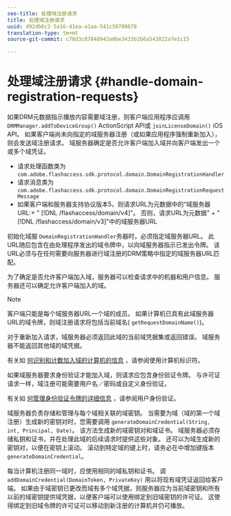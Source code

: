 ```yaml
---
seo-title: 处理域注册请求
title: 处理域注册请求
uuid: d92db6c2-5a16-41ea-a1aa-541c59780678
translation-type: tm+mt
source-git-commit: c78d3c87848943a0be3433b2b6a543822a7e1c15

---
```



# 处理域注册请求 {#handle-domain-registration-requests}

如果DRM元数据指示播放内容需要域注册，则客户端应用程序应调用 `DRMManager.addToDeviceGroup()` ActionScript API或 `joinLicenseDomain()` iOS API。 如果客户端尚未向指定的域服务器注册（或如果应用程序强制重新加入），则会发送域注册请求。 域服务器确定是否允许客户端加入域并向客户端发出一个或多个域凭证。

* 请求处理函数类为 `com.adobe.flashaccess.sdk.protocol.domain.DomainRegistrationHandler`
* 请求消息类为 `com.adobe.flashaccess.sdk.protocol.domain.DomainRegistrationRequestMessage`
* 如果客户端和服务器支持协议版本5，则请求URL为元数据中的“域服务器URL:+ &quot; [!DNL /flashaccess/domain/v4]&quot;。 否则，请求URL为元数据&quot; + &quot; [!DNL /flashaccess/domain/v3]&quot;中的域服务器URL

初始化域服 `DomainRegistrationHandler`务器时，必须指定域服务器URL。 此URL随后包含在由处理程序发出的域令牌中，以向域服务器指示已发出令牌。 该URL必须与在任何需要向服务器进行域注册的DRM策略中指定的域服务器URL匹配。

为了确定是否允许客户端加入域，服务器可以检查请求中的机器和用户信息。 服务器还可以确定允许客户端加入的域。

>[!NOTE]
>
>客户端只能是每个域服务器URL一个域的成员。 如果计算机已具有此域服务器URL的域令牌，则域注册请求将包括当前域名( `getRequestDomainName()`)。

对于重新加入请求，域服务器必须返回此域的当前域凭据集或返回错误。 域服务器不能返回其他域的域凭据。

有关如 [何识别和计数加入域的计算机的信息](../../protecting-content/implementing-the-license-server/processing-drm-requests.md#use-machine-identifiers) ，请参阅使用计算机标识符。

如果域服务器要求身份验证才能加入域，则请求应包含身份验证令牌。 与许可证请求一样，域注册可能需要用户名／密码或自定义身份验证。

有关如 [何管理身份验证令牌的详细信息](../../protecting-content/implementing-the-license-server/processing-drm-requests.md#user-authentication) ，请参阅用户身份验证。

域服务器负责存储和管理与每个域相关联的域密钥。 当需要为域（域的第一个域注册）生成新的密钥对时，您需要调用 `generateDomainCredential(String, int, Principal, Date)`。 该方法生成新的域密钥对和域证书。 域服务器必须存储私钥和证书，并在处理此域的后续请求时提供这些对象。 还可以为域生成新的密钥对，以便在密钥上滚动。 滚动到特定域的键上时，请务必在中增加键版本 `generateDomainCredential`。

每当计算机注册同一域时，应使用相同的域私钥和证书。 调 `addDomainCredential(DomainToken, PrivateKey)` 用以将现有域凭证返回给客户端。 如果由于域密钥已更改而域有多个域凭据，则服务器应为当前域密钥和所有以前的域密钥提供域凭据，以便客户端可以使用绑定到旧域密钥的许可证。 这使得绑定到旧域令牌的许可证可以移动到新注册的计算机并仍可播放。
